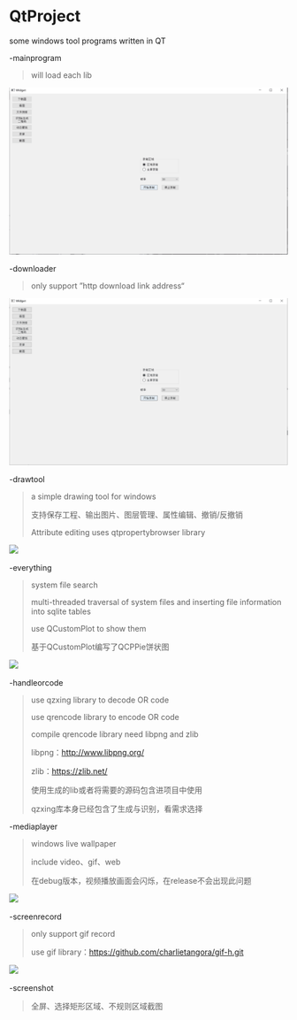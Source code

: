 # QtProject
some windows tool programs written in QT

-mainprogram 

> will load each lib

![](https://github.com/XxxSee/QtProject/blob/main/image/overview.gif?raw=true)

-downloader 

> only support ”http download link address“

![](https://github.com/XxxSee/QtProject/blob/main/image/downloader.gif?raw=true)

-drawtool  

> a simple drawing tool for windows
>
> 支持保存工程、输出图片、图层管理、属性编辑、撤销/反撤销
>
> Attribute editing uses qtpropertybrowser library

![](https://github.com/XxxSee/QtProject/blob/main/image/drawtool.gif?raw=true)

-everything

> system file search
>
> multi-threaded traversal of system files and inserting file information into sqlite tables
>
> use QCustomPlot to show them
>
> 基于QCustomPlot编写了QCPPie饼状图

![](https://github.com/XxxSee/QtProject/blob/main/image/everything.gif?raw=true)

-handleorcode

> use qzxing library to decode OR code
>
> use qrencode library to encode OR code
>
> compile qrencode library need libpng and zlib
>
> libpng：http://www.libpng.org/
>
> zlib：https://zlib.net/
>
> 使用生成的lib或者将需要的源码包含进项目中使用
>
> qzxing库本身已经包含了生成与识别，看需求选择

-mediaplayer

> windows live wallpaper
>
> include video、gif、web
>
> 在debug版本，视频播放画面会闪烁，在release不会出现此问题

![](https://github.com/XxxSee/QtProject/blob/main/image/mediaplayer.gif?raw=true)

-screenrecord

> only support gif record
>
> use gif library：https://github.com/charlietangora/gif-h.git

![](https://github.com/XxxSee/QtProject/blob/main/image/screenrecord.gif?raw=true)

-screenshot

> 全屏、选择矩形区域、不规则区域截图